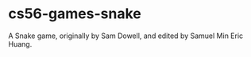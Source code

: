 cs56-games-snake
================

A Snake game, originally by Sam Dowell, and edited by Samuel Min Eric Huang. 

  



